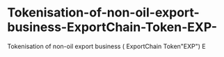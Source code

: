 # Tokenisation-of-non-oil-export-business-ExportChain-Token-EXP-
Tokenisation of non-oil export business ( ExportChain Token"EXP") E 
